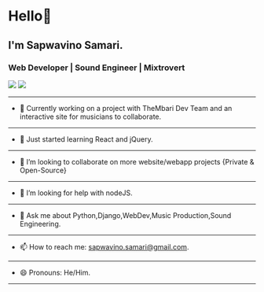 # Hello👋

## I'm Sapwavino Samari.  

### Web Developer | Sound Engineer | Mixtrovert

<img src="https://github-readme-stats.vercel.app/api?username=vinosamari&show_icons=true&theme=synthwave"> 

<img src="https://github-readme-stats.vercel.app/api/top-langs/?username=vinosamari">

---
- 🔭 Currently working on a project with TheMbari Dev Team and  an interactive site for musicians to collaborate.
---
- 🌱 Just started learning React and jQuery.
---
- 👯 I’m looking to collaborate on more website/webapp projects {Private & Open-Source} 
---
- 🤔 I’m looking for help with nodeJS.
---
- 💬 Ask me about Python,Django,WebDev,Music Production,Sound Engineering.
---
- 📫 How to reach me: [sapwavino.samari@gmail.com](url).
---
- 😄 Pronouns: He/Him.
---
